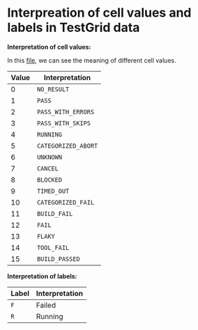 # Interpreation of cell values and labels in TestGrid data

**Interpretation of cell values:**

In this [file](https://github.com/GoogleCloudPlatform/testgrid/blob/a18fe953cf98174c215c43e0258b0515e37c283b/pb/test_status/test_status.proto#L3), we can see the meaning of different cell values.

| Value | Interpretation |
| ----- | -------------- |
| 0     | `NO_RESULT`    |
| 1     | `PASS`         |
| 2     | `PASS_WITH_ERRORS`    |
| 3     | `PASS_WITH_SKIPS`         |
| 4     | `RUNNING`    |
| 5     | `CATEGORIZED_ABORT`         |
| 6     | `UNKNOWN`    |
| 7     | `CANCEL`         |
| 8     | `BLOCKED`    |
| 9     | `TIMED_OUT`         |
| 10     | `CATEGORIZED_FAIL`    |
| 11     | `BUILD_FAIL`         |
| 12     | `FAIL`    |
| 13     | `FLAKY`         |
| 14     | `TOOL_FAIL`         |
| 15     | `BUILD_PASSED`    |



**Interpretation of labels:**

| Label | Interpretation |
| ----- | -------------- |
| `F`   | Failed         |
| `R`   | Running        |
